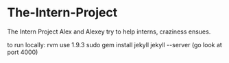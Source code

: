 The-Intern-Project
==================

The Intern Project
Alex and Alexey try to help interns, craziness ensues.

to run locally:
rvm use 1.9.3
sudo gem install jekyll
jekyll --server
(go look at port 4000)
